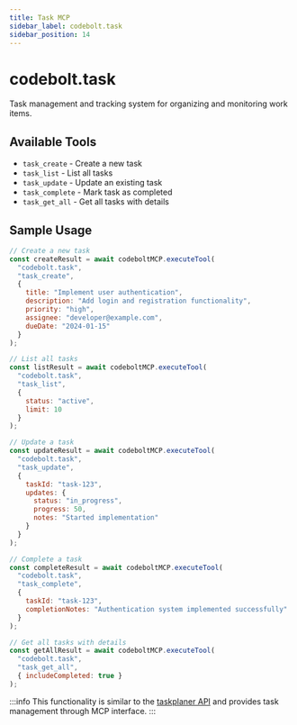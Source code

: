 ```yaml
---
title: Task MCP
sidebar_label: codebolt.task
sidebar_position: 14
---
```


# codebolt.task

Task management and tracking system for organizing and monitoring work items.

## Available Tools

- `task_create` - Create a new task
- `task_list` - List all tasks
- `task_update` - Update an existing task
- `task_complete` - Mark task as completed
- `task_get_all` - Get all tasks with details

## Sample Usage

```javascript
// Create a new task
const createResult = await codeboltMCP.executeTool(
  "codebolt.task",
  "task_create",
  { 
    title: "Implement user authentication",
    description: "Add login and registration functionality",
    priority: "high",
    assignee: "developer@example.com",
    dueDate: "2024-01-15"
  }
);

// List all tasks
const listResult = await codeboltMCP.executeTool(
  "codebolt.task",
  "task_list",
  { 
    status: "active",
    limit: 10
  }
);

// Update a task
const updateResult = await codeboltMCP.executeTool(
  "codebolt.task",
  "task_update",
  { 
    taskId: "task-123",
    updates: {
      status: "in_progress",
      progress: 50,
      notes: "Started implementation"
    }
  }
);

// Complete a task
const completeResult = await codeboltMCP.executeTool(
  "codebolt.task",
  "task_complete",
  { 
    taskId: "task-123",
    completionNotes: "Authentication system implemented successfully"
  }
);

// Get all tasks with details
const getAllResult = await codeboltMCP.executeTool(
  "codebolt.task",
  "task_get_all",
  { includeCompleted: true }
);
```

:::info
This functionality is similar to the [taskplaner API](/docs/api/apiaccess/taskplaner) and provides task management through MCP interface.
::: 